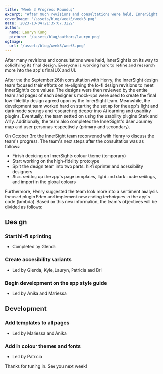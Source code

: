 ```yaml
---
title: 'Week 3 Progress Roundup'
excerpt: "After much revisions and consultations were held, InnerSight is on its way to solidifying its final design. Everyone is working hard to refine and design the app's final UX and UI."
coverImage: '/assets/blog/week3/week3.png'
date: '2023-10-04T21:35:07.322Z'
author:
  name: Lauryn Kung
  picture: '/assets/blog/authors/lauryn.png'
ogImage:
  url: '/assets/blog/week3/week3.png'
---
```


After many revisions and consultations were held, InnerSight is on its way to solidifying its final design. Everyone is working hard to refine and research more into the app's final UX and UI.

After the the September 26th consultation with Henry, the InnerSight design team focused their efforts on re-aligning the lo-fi design revisions to meet InnerSight's core values. The designs were then reviewed by the entire team and pages of each designer's mock-ups were used to create the final low-fideltity design agreed upon by the InnerSight team. Meanwhile, the development team worked hard on starting the set up for the app's light and dark mode settings and researching deeper into AI learning and usability plugins. Eventually, the team settled on using the usability plugins Stark and A11y. Additionally, the team also completed the InnerSight's User Journey map and user personas respectively (primary and secondary).

On October 3rd the InnerSight team reconvened with Henry to discuss the team's progress. The team's next steps after the consultation was as follows:
- Finish deciding on InnerSights colour theme (temporary)
- Start working on the high-fidelity prototype
- Split the design team into two parts: hi-fi sprinter and acessibility designers
- Start setting up the app's page templates, light and dark mode settings, and import in the global colours

Furthermore, Henry suggested the team look more into a sentiment analysis focused plugin Eden and implement new coding techniques to the app's code (lambda). Based on this new information, the team's objectives will be divided as follows:

## Design
### Start hi-fi sprinting
- Completed by Glenda
### Create accesibility variants
- Led by Glenda, Kyle, Lauryn, Patricia and Bri
### Begin development on the app style guide
- Led by Anika and Mariessa
## Development
### Add templates to all pages
- Led by Mariessa and Anika
### Add in colour themes and fonts
- Led by Patricia

Thanks for tuning in. See you next week!
